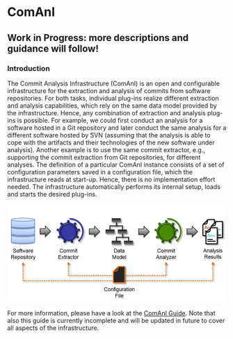 # ComAnI

## Work in Progress: more descriptions and guidance will follow!

### Introduction
The Commit Analysis Infrastructure (ComAnI) is an open and configurable infrastructure for the extraction and analysis of commits from software repositories. For both tasks, individual plug-ins realize different extraction and analysis capabilities, which rely on the same data model provided by the infrastructure. Hence, any combination of extraction and analysis plug-ins is possible. For example, we could first conduct an analysis for a software hosted in a Git repository and later conduct the same analysis for a different software hosted by SVN (assuming that the analysis is able to cope with the artifacts and their technologies of the new software under analysis). Another example is to use the same commit extractor, e.g., supporting the commit extraction from Git repositories, for different analyses. The definition of a particular ComAnI instance consists of a set of configuration parameters saved in a configuration file, which the infrastructure reads at start-up. Hence, there is no implementation effort needed. The infrastructure automatically performs its internal setup, loads and starts the desired plug-ins.

![ComAnI Overview](/guide/inserts/comani_overview.png "ComAnI Overview")

For more information, please have a look at the [ComAnI Guide](/guide/ComAnI_Guide.pdf). Note that also this guide is currently incomplete and will be updated in future to cover all aspects of the infrastructure.

